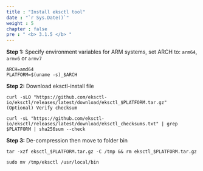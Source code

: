 ```yaml
---
title : "Install eksctl tool"
date : "`r Sys.Date()`"
weight : 5
chapter : false
pre : " <b> 3.1.5 </b> "
---
```


**Step 1:** Specify environment variables for ARM systems, set ARCH to: `arm64`, `armv6` or `armv7` 
    
    ARCH=amd64
    PLATFORM=$(uname -s)_$ARCH

**Step 2:** Download eksctl-install file
    
    curl -sLO "https://github.com/eksctl-io/eksctl/releases/latest/download/eksctl_$PLATFORM.tar.gz"
    (Optional) Verify checksum
    
    curl -sL "https://github.com/eksctl-io/eksctl/releases/latest/download/eksctl_checksums.txt" | grep $PLATFORM | sha256sum --check

**Step 3:** De-compression then move to folder bin
   
    tar -xzf eksctl_$PLATFORM.tar.gz -C /tmp && rm eksctl_$PLATFORM.tar.gz
    
    sudo mv /tmp/eksctl /usr/local/bin

